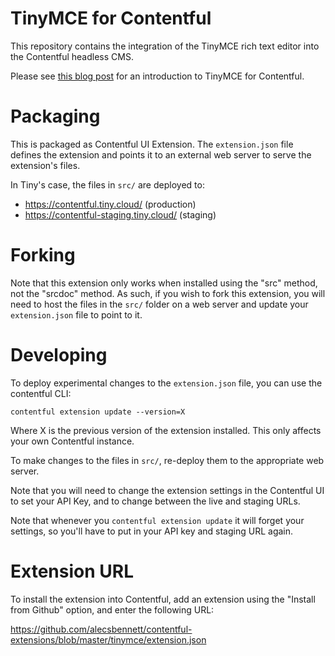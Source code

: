 # TinyMCE for Contentful

This repository contains the integration of the TinyMCE rich text editor into the 
Contentful headless CMS. 

Please see [this blog post](https://go.tiny.cloud/blog/is-the-headless-cms-the-future-of-content-publishing/)
for an introduction to TinyMCE for Contentful.

# Packaging

This is packaged as Contentful UI Extension. The `extension.json` file defines
the extension and points it to an external web server to serve the extension's files.

In Tiny's case, the files in `src/` are deployed to:
 - https://contentful.tiny.cloud/ (production)
 - https://contentful-staging.tiny.cloud/ (staging)

# Forking

Note that this extension only works when installed using the "src" method, 
not the "srcdoc" method. As such, if you wish to fork this extension, you 
will need to host the files in the `src/` folder on a web server and update
your `extension.json` file to point to it.

# Developing

To deploy experimental changes to the `extension.json` file, you can use 
the contentful CLI: 

    contentful extension update --version=X

Where X is the previous version of the extension installed.
This only affects your own Contentful instance.

To make changes to the files in `src/`, re-deploy them to the appropriate web server. 

Note that you will need to change the extension settings in the Contentful UI
to set your API Key, and to change between the live and staging URLs.

Note that whenever you `contentful extension update` it will forget your settings,
so you'll have to put in your API key and staging URL again.

# Extension URL

To install the extension into Contentful, add an extension using the 
"Install from Github" option, and enter the following URL: 

https://github.com/alecsbennett/contentful-extensions/blob/master/tinymce/extension.json



